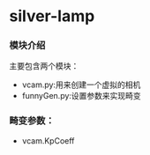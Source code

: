 # silver-lamp

### 模块介绍
主要包含两个模块：
* vcam.py:用来创建一个虚拟的相机
* funnyGen.py:设置参数来实现畸变

### 畸变参数：
* vcam.KpCoeff
